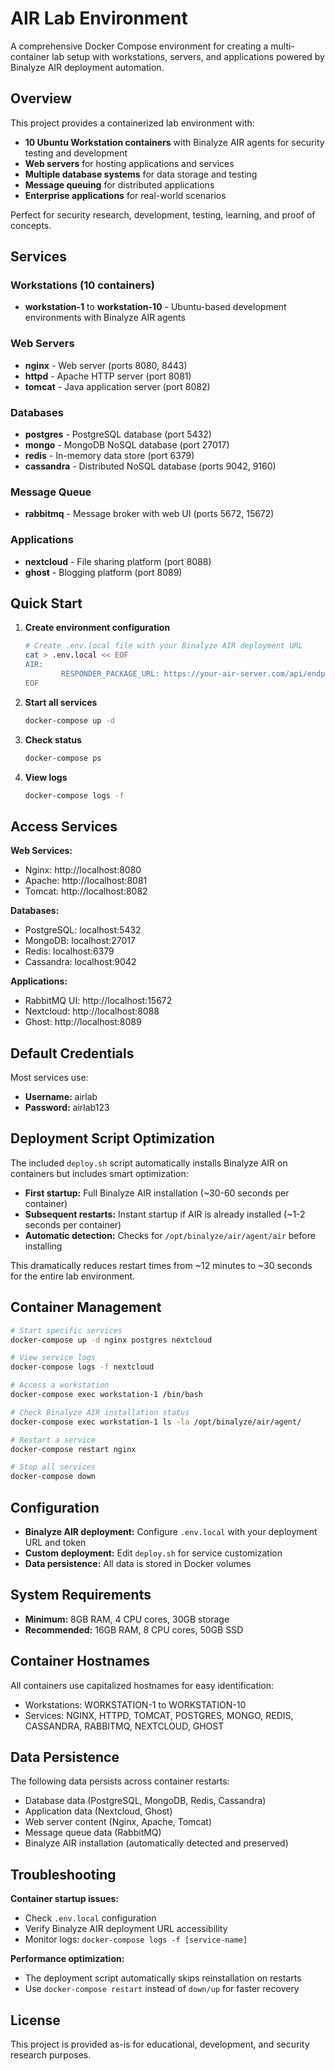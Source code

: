 # AIR Lab Environment

A comprehensive Docker Compose environment for creating a multi-container lab setup with workstations, servers, and applications powered by Binalyze AIR deployment automation.

## Overview

This project provides a containerized lab environment with:
- **10 Ubuntu Workstation containers** with Binalyze AIR agents for security testing and development
- **Web servers** for hosting applications and services
- **Multiple database systems** for data storage and testing
- **Message queuing** for distributed applications
- **Enterprise applications** for real-world scenarios

Perfect for security research, development, testing, learning, and proof of concepts.

## Services

### Workstations (10 containers)
- **workstation-1** to **workstation-10** - Ubuntu-based development environments with Binalyze AIR agents

### Web Servers
- **nginx** - Web server (ports 8080, 8443)
- **httpd** - Apache HTTP server (port 8081)
- **tomcat** - Java application server (port 8082)

### Databases
- **postgres** - PostgreSQL database (port 5432)
- **mongo** - MongoDB NoSQL database (port 27017)
- **redis** - In-memory data store (port 6379)
- **cassandra** - Distributed NoSQL database (ports 9042, 9160)

### Message Queue
- **rabbitmq** - Message broker with web UI (ports 5672, 15672)

### Applications
- **nextcloud** - File sharing platform (port 8088)
- **ghost** - Blogging platform (port 8089)

## Quick Start

1. **Create environment configuration**
   ```bash
   # Create .env.local file with your Binalyze AIR deployment URL
   cat > .env.local << EOF
   AIR:
           RESPONDER_PACKAGE_URL: https://your-air-server.com/api/endpoints/download/deploy/linux?deployment-token=your-token
   EOF
   ```

2. **Start all services**
   ```bash
   docker-compose up -d
   ```

3. **Check status**
   ```bash
   docker-compose ps
   ```

4. **View logs**
   ```bash
   docker-compose logs -f
   ```

## Access Services

**Web Services:**
- Nginx: http://localhost:8080
- Apache: http://localhost:8081
- Tomcat: http://localhost:8082

**Databases:**
- PostgreSQL: localhost:5432
- MongoDB: localhost:27017
- Redis: localhost:6379
- Cassandra: localhost:9042

**Applications:**
- RabbitMQ UI: http://localhost:15672
- Nextcloud: http://localhost:8088
- Ghost: http://localhost:8089

## Default Credentials

Most services use:
- **Username:** airlab
- **Password:** airlab123

## Deployment Script Optimization

The included `deploy.sh` script automatically installs Binalyze AIR on containers but includes smart optimization:

- **First startup:** Full Binalyze AIR installation (~30-60 seconds per container)
- **Subsequent restarts:** Instant startup if AIR is already installed (~1-2 seconds per container)
- **Automatic detection:** Checks for `/opt/binalyze/air/agent/air` before installing

This dramatically reduces restart times from ~12 minutes to ~30 seconds for the entire lab environment.

## Container Management

```bash
# Start specific services  
docker-compose up -d nginx postgres nextcloud

# View service logs
docker-compose logs -f nextcloud

# Access a workstation
docker-compose exec workstation-1 /bin/bash

# Check Binalyze AIR installation status
docker-compose exec workstation-1 ls -la /opt/binalyze/air/agent/

# Restart a service
docker-compose restart nginx

# Stop all services
docker-compose down
```

## Configuration

- **Binalyze AIR deployment:** Configure `.env.local` with your deployment URL and token
- **Custom deployment:** Edit `deploy.sh` for service customization
- **Data persistence:** All data is stored in Docker volumes

## System Requirements

- **Minimum:** 8GB RAM, 4 CPU cores, 30GB storage
- **Recommended:** 16GB RAM, 8 CPU cores, 50GB SSD

## Container Hostnames

All containers use capitalized hostnames for easy identification:
- Workstations: WORKSTATION-1 to WORKSTATION-10
- Services: NGINX, HTTPD, TOMCAT, POSTGRES, MONGO, REDIS, CASSANDRA, RABBITMQ, NEXTCLOUD, GHOST

## Data Persistence

The following data persists across container restarts:
- Database data (PostgreSQL, MongoDB, Redis, Cassandra)
- Application data (Nextcloud, Ghost)
- Web server content (Nginx, Apache, Tomcat)
- Message queue data (RabbitMQ)
- Binalyze AIR installation (automatically detected and preserved)

## Troubleshooting

**Container startup issues:**
- Check `.env.local` configuration
- Verify Binalyze AIR deployment URL accessibility
- Monitor logs: `docker-compose logs -f [service-name]`

**Performance optimization:**
- The deployment script automatically skips reinstallation on restarts
- Use `docker-compose restart` instead of `down/up` for faster recovery

## License

This project is provided as-is for educational, development, and security research purposes.